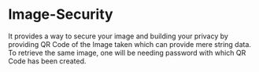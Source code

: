 # Image-Security
It provides a way to secure your image and building your privacy by providing QR Code of the Image taken which can provide mere string data. To retrieve the same image, one will be needing password with which QR Code has been created. 
